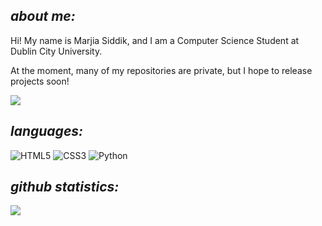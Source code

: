 ## <i>about me:</i>
Hi! My name is Marjia Siddik, and I am a Computer Science Student at Dublin City University. <br>

At the moment, many of my repositories are private, but I hope to release projects soon!

![](https://24.media.tumblr.com/e5aee543344b2f7395b4cd8b61446017/tumblr_mii1yqSlHr1s05o6bo1_400.gif)

## <i>languages:</i>
![HTML5](https://img.shields.io/badge/html5-%23E34F26.svg?style=for-the-badge&logo=html5&logoColor=white) 
![CSS3](https://img.shields.io/badge/css3-%231572B6.svg?style=for-the-badge&logo=css3&logoColor=white)
![Python](https://img.shields.io/badge/python-3670A0?style=for-the-badge&logo=python&logoColor=ffdd54) 

## <i>github statistics:</i>
![](https://github-readme-streak-stats.herokuapp.com/?user=marjiasdk&theme=maroongold&hide_border=false)<br/>
